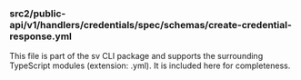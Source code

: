 ### src2/public-api/v1/handlers/credentials/spec/schemas/create-credential-response.yml

This file is part of the sv CLI package and supports the surrounding TypeScript modules (extension: .yml). It is included here for completeness.